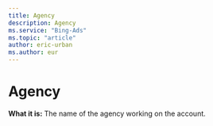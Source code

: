```yaml
---
title: Agency
description: Agency
ms.service: "Bing-Ads"
ms.topic: "article"
author: eric-urban
ms.author: eur
---
```


# Agency

**What it is:**     The name of the agency working on the account.



